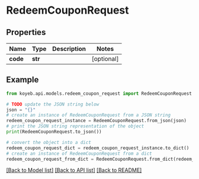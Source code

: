 # RedeemCouponRequest


## Properties

Name | Type | Description | Notes
------------ | ------------- | ------------- | -------------
**code** | **str** |  | [optional] 

## Example

```python
from koyeb.api.models.redeem_coupon_request import RedeemCouponRequest

# TODO update the JSON string below
json = "{}"
# create an instance of RedeemCouponRequest from a JSON string
redeem_coupon_request_instance = RedeemCouponRequest.from_json(json)
# print the JSON string representation of the object
print(RedeemCouponRequest.to_json())

# convert the object into a dict
redeem_coupon_request_dict = redeem_coupon_request_instance.to_dict()
# create an instance of RedeemCouponRequest from a dict
redeem_coupon_request_from_dict = RedeemCouponRequest.from_dict(redeem_coupon_request_dict)
```
[[Back to Model list]](../README.md#documentation-for-models) [[Back to API list]](../README.md#documentation-for-api-endpoints) [[Back to README]](../README.md)


